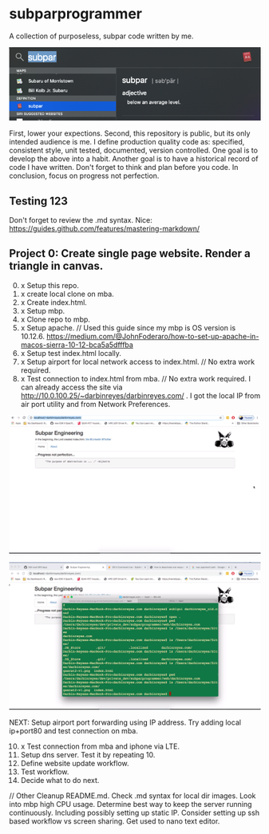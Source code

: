 # subparprogrammer
A collection of purposeless, subpar code written by me.

![screenshot 0](https://github.com/darbinreyes/subparprogrammer/blob/master/Screen%20Shot%202020-01-23%20at%2011.20.31%20AM.png)

First, lower your expections. 
Second, this repository is public, but its only intended audience is me.
I define production quality code as: specified, consistent style, unit tested, documented, version controlled.
One goal is to develop the above into a habit.
Another goal is to have a historical record of code I have written.
Don't forget to think and plan before you code.
In conclusion, focus on progress not perfection.

## Testing 123

Don't forget to review the .md syntax.
Nice: https://guides.github.com/features/mastering-markdown/

## Project 0: Create single page website. Render a triangle in canvas.

0. x Setup this repo.
1. x create local clone on mba.
2. x Create index.html.
3. x Setup mbp.
4. x Clone repo to mbp.
5. x Setup apache. // Used this guide since my mbp is OS version is 10.12.6. https://medium.com/@JohnFoderaro/how-to-set-up-apache-in-macos-sierra-10-12-bca5a5dfffba
6. x Setup test index.html locally.
7. x Setup airport for local network access to index.html. // No extra work required.
8. x Test connection to index.html from mba. // No extra work required. I can already access the site via http://10.0.100.25/~darbinreyes/darbinreyes.com/ . I got the local IP from air port utility and from Network Preferences.

![screenshot 1](https://github.com/darbinreyes/subparprogrammer/blob/master/Screen%20Shot%202020-01-23%20at%205.55.06%20PM.png)

![screenshot 2](https://github.com/darbinreyes/subparprogrammer/blob/master/Screen%20Shot%202020-01-23%20at%205.57.21%20PM.png)

NEXT: Setup airport port forwarding using IP address.
Try adding local ip+port80 and test connection on mba.

10. x Test connection from mba and iphone via LTE.
11. Setup dns server. Test it by repeating 10.
12. Define website update workflow.
13. Test workflow.
12. Decide what to do next.

// Other
Cleanup README.md. Check .md syntax for local dir images.
Look into mbp high CPU usage.
Determine best way to keep the server running continuously.
Including possibly setting up static IP.
Consider setting up ssh based workflow vs screen sharing. Get used to nano text editor.
